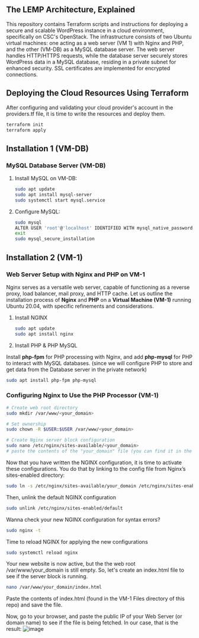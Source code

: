 ## The LEMP Architecture, Explained

This repository contains Terraform scripts and instructions for deploying a secure and scalable WordPress instance in a cloud environment, specifically on CSC's OpenStack. The infrastructure consists of two Ubuntu virtual machines: one acting as a web server (VM 1) with Nginx and PHP, and the other (VM-DB) as a MySQL database server. The web server handles HTTP/HTTPS requests, while the database server securely stores WordPress data in a MySQL database, residing in a private subnet for enhanced security. SSL certificates are implemented for encrypted connections.


## Deploying the Cloud Resources Using Terraform

After configuring and validating your cloud provider's account in the providers.tf file, it is time to write the resources and deploy them.

```bash
terraform init
terraform apply
```

## Installation 1 (VM-DB)

### MySQL Database Server (VM-DB)

1. Install MySQL on VM-DB:

    ```bash
    sudo apt update
    sudo apt install mysql-server
    sudo systemctl start mysql.service
    ```

2. Configure MySQL:

    ```bash
    sudo mysql
    ALTER USER 'root'@'localhost' IDENTIFIED WITH mysql_native_password BY 'password';
    exit
    sudo mysql_secure_installation
    ```

## Installation 2 (VM-1)

### Web Server Setup with Nginx and PHP on VM-1

Nginx serves as a versatile web server, capable of functioning as a reverse proxy, load balancer, mail proxy, and HTTP cache. Let us outline the installation process of **Nginx** and **PHP** on a **Virtual Machine (VM-1)** running Ubuntu 20.04, with specific refinements and considerations.

1. Install NGINX

   ```bash
   sudo apt update
   sudo apt install nginx
   ```

2. Install PHP & PHP MySQL

Install **php-fpm** for PHP processing with Nginx, and add **php-mysql** for PHP to interact with MySQL databases. (since we will configure PHP to store and get data from the Database server in the private network)

```bash
sudo apt install php-fpm php-mysql
```
###  Configuring Nginx to Use the PHP Processor (VM-1)

```bash
# Create web root directory
sudo mkdir /var/www/<your_domain>

# Set ownership
sudo chown -R $USER:$USER /var/www/<your_domain>

# Create Nginx server block configuration
sudo nano /etc/nginx/sites-available/<your_domain>
# paste the contents of the "your_domain" file (you can find it in the files directory of this repo.
```

Now that you have written the NGINX configuration, it is time to activate these configurations. You do that by linking to the config file from Nginx’s sites-enabled directory:
```bash
sudo ln -s /etc/nginx/sites-available/your_domain /etc/nginx/sites-enabled/
```
Then, unlink the default NGINX configuration
```bash
sudo unlink /etc/nginx/sites-enabled/default
```

Wanna check your new NGINX configuration for syntax errors?
```bash
sudo nginx -t
```
Time to reload NGINX for applying the new configurations
```bash
sudo systemctl reload nginx
```
Your new website is now active, but the the web root /var/www/your_domain is still empty. So, let's create an index.html file to see if the server block is running.
```bash
nano /var/www/your_domain/index.html
```
Paste the contents of index.html (found in the VM-1 Files directory of this repo) and save the file. 

Now, go to your browser, and paste the public IP of your Web Server (or domain name) to see if the file is being fetched. In our case, that is the result:
![image](https://github.com/samishafique786/CloudWordPressDeployment/assets/108603607/372f08fa-b9a3-48ea-a0e9-4d533b9901c5)
